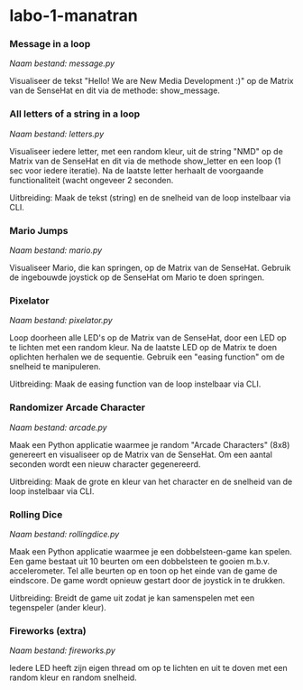 # labo-1-manatran


### Message in a loop
_Naam bestand: message.py_

Visualiseer de tekst "Hello! We are New Media Development :)" op de Matrix van de SenseHat en dit via de methode: show_message.


### All letters of a string in a loop
_Naam bestand: letters.py_

Visualiseer iedere letter, met een random kleur, uit de string "NMD" op de Matrix van de SenseHat en dit via de methode show_letter en een loop (1 sec voor iedere iteratie). Na de laatste letter herhaalt de voorgaande functionaliteit (wacht ongeveer 2 seconden.

Uitbreiding: Maak de tekst (string) en de snelheid van de loop instelbaar via CLI.


### Mario Jumps
_Naam bestand: mario.py_

Visualiseer Mario, die kan springen, op de Matrix van de SenseHat. Gebruik de ingebouwde joystick op de SenseHat om Mario te doen springen.


### Pixelator
_Naam bestand: pixelator.py_

Loop doorheen alle LED's op de Matrix van de SenseHat, door een LED op te lichten met een random kleur. Na de laatste LED op de Matrix te doen oplichten herhalen we de sequentie. Gebruik een "easing function" om de snelheid te manipuleren.

Uitbreiding: Maak de easing function van de loop instelbaar via CLI.


### Randomizer Arcade Character
_Naam bestand: arcade.py_

Maak een Python applicatie waarmee je random "Arcade Characters" (8x8) genereert en visualiseer op de Matrix van de SenseHat. Om een aantal seconden wordt een nieuw character gegenereerd.

Uitbreiding: Maak de grote en kleur van het character en de snelheid van de loop instelbaar via CLI.


### Rolling Dice
_Naam bestand: rollingdice.py_

Maak een Python applicatie waarmee je een dobbelsteen-game kan spelen. Een game bestaat uit 10 beurten om een dobbelsteen te gooien m.b.v. accelerometer. Tel alle beurten op en toon op het einde van de game de eindscore. De game wordt opnieuw gestart door de joystick in te drukken.

Uitbreiding: Breidt de game uit zodat je kan samenspelen met een tegenspeler (ander kleur).

                                                                                                                                                                                                                                           
### Fireworks (extra)
_Naam bestand: fireworks.py_

Iedere LED heeft zijn eigen thread om op te lichten en uit te doven met een random kleur en random snelheid.



